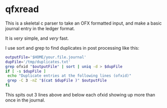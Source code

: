 # qfxread

This is a skeletal c parser to take an OFX formatted input, and 
make a basic journal entry in the ledger format.

It is *very* simple, and *very* fast.

I use sort and grep to find duplicates in post processing like this:

```bash
outputFile='$HOME/your.file.journal'
dupFile='/tmp/duplicates.txt'
grep ofxid "$outputFile" | sort | uniq -d > $dupFile
if [ -s $dupFile ] 
 echo "Duplicate entries at the following lines (ofxid)" 
 grep -C 3 -nZ "$(cat $dupFile )" $outputFile
fi
```

This spits out 3 lines above and below each ofxid showing up more than once in the journal.
